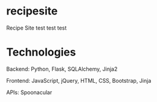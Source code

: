 # recipesite
Recipe Site
test test test 

# Technologies
Backend:
Python, Flask, SQLAlchemy, Jinja2

Frontend:
JavaScript, jQuery, HTML, CSS, Bootstrap, Jinja

APIs:
Spoonacular



